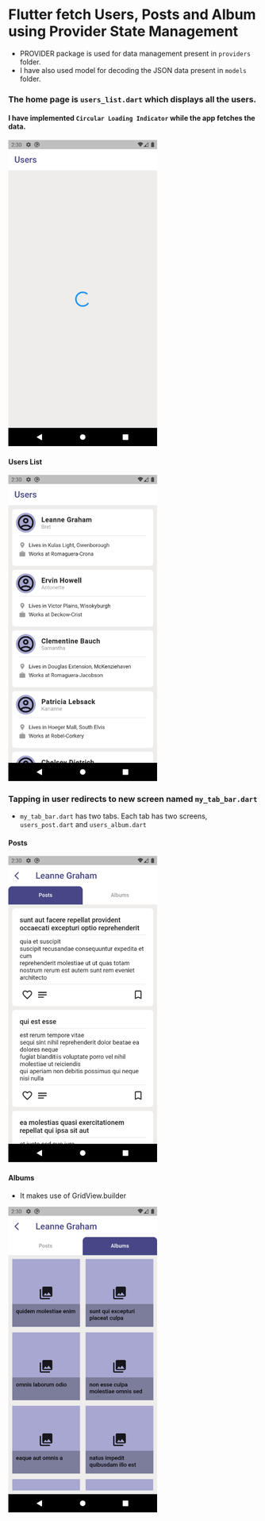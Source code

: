 # Flutter fetch Users, Posts and Album using Provider State Management

- PROVIDER package is used for data management present in ```providers``` folder.
- I have also used model for decoding the JSON data present in ```models``` folder.

### The home page is ```users_list.dart``` which displays all the users.
#### I have implemented ```Circular Loading Indicator``` while the app fetches the data.
<img src="screenshots/1.png" width="300">

#### Users List
<img src="screenshots/2.png" width="300">

### Tapping in user redirects to new screen named ```my_tab_bar.dart```
- ``my_tab_bar.dart`` has two tabs. Each tab has two screens, ```users_post.dart``` and ```users_album.dart```
#### Posts
<img src="screenshots/3.png" width="300">

#### Albums
- It makes use of GridView.builder
<img src="screenshots/4.png" width="300">
